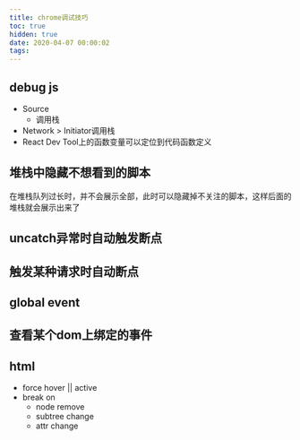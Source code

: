 ```yaml
---
title: chrome调试技巧
toc: true
hidden: true
date: 2020-04-07 00:00:02
tags:
---
```


## debug js
* Source
  * 调用栈
* Network > Initiator调用栈
* React Dev Tool上的函数变量可以定位到代码函数定义

## 堆栈中隐藏不想看到的脚本
在堆栈队列过长时，并不会展示全部，此时可以隐藏掉不关注的脚本，这样后面的堆栈就会展示出来了

## uncatch异常时自动触发断点

## 触发某种请求时自动断点

## global event

## 查看某个dom上绑定的事件

## html
* force hover || active
* break on
  * node remove
  * subtree change
  * attr change

